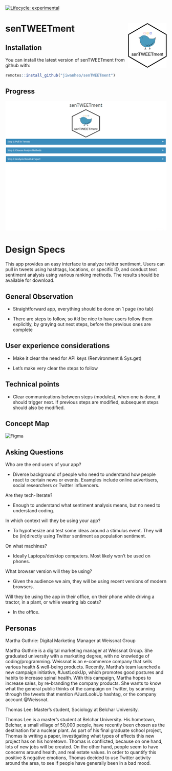 
<!-- README.md is generated from README.Rmd. Please edit that file -->
<!-- badges: start -->

[![Lifecycle:
experimental](https://img.shields.io/badge/lifecycle-experimental-orange.svg)](https://lifecycle.r-lib.org/articles/stages.html#experimental)
<!-- badges: end -->

# senTWEETment <img src="inst/app/www/hex.png" align="right" width="120"/>

## Installation

You can install the latest version of senTWEETment from github with:

``` r
remotes::install_github("jiwanheo/senTWEETment")
```

## Progress

![Progress](inst/app/www/progress.gif)

# Design Specs

This app provides an easy interface to analyze twitter sentiment. Users
can pull in tweets using hashtags, locations, or specific ID, and
conduct text sentiment analysis using various ranking methods. The
results should be available for download.

## General Observation

-   Straightforward app, everything should be done on 1 page (no tab)

-   There are steps to follow, so it’d be nice to have users follow them
    explicitly, by graying out next steps, before the previous ones are
    complete

## User experience considerations

-   Make it clear the need for API keys (Renvironment & Sys.get)

-   Let’s make very clear the steps to follow

## Technical points

-   Clear communications between steps (modules), when one is done, it
    should trigger next. If previous steps are modified, subsequent
    steps should also be modified.

## Concept Map

![Figma](https://www.figma.com/file/KnIro6aWjUj5KwMHlwTb93/senTWEETment?node-id=0%3A1)

## Asking Questions

Who are the end users of your app?

-   Diverse background of people who need to understand how people react
    to certain news or events. Examples include online advertisers,
    social researchers or Twitter influencers.

Are they tech-literate?

-   Enough to understand what sentiment analysis means, but no need to
    understand coding.

In which context will they be using your app?

-   To hypothesize and test some ideas around a stimulus event. They
    will be (in)directly using Twitter sentiment as population
    sentiment.

On what machines?

-   Ideally Laptops/desktop computers. Most likely won’t be used on
    phones.

What browser version will they be using?

-   Given the audience we aim, they will be using recent versions of
    modern browsers.

Will they be using the app in their office, on their phone while driving
a tractor, in a plant, or while wearing lab coats?

-   In the office.

## Personas

Martha Guthrie: Digital Marketing Manager at Weissnat Group

Martha Guthrie is a digital marketing manager at Weissnat Group. She
graduated university with a marketing degree, with no knowledge of
coding/programming. Weissnat is an e-commerce company that sells various
health & well-being products. Recently, Martha’s team launched a new
campaign initiative, \#JustLookUp, which promotes good postures and
habits to increase spinal health. With this campaign, Martha hopes to
increase sales, by re-branding the company products. She wants to know
what the general public thinks of the campaign on Twitter, by scanning
through the tweets that mention \#JustLookUp hashtag, or the company
account @Weissnat.

Thomas Lee: Master’s student, Sociology at Belchar University.

Thomas Lee is a master’s student at Belchar University. His hometown,
Belchar, a small village of 50,000 people, have recently been chosen as
the destination for a nuclear plant. As part of his final graduate
school project, Thomas is writing a paper, investigating what types of
effects this new project has on his hometown. Thomas is conflicted,
because on one hand, lots of new jobs will be created. On the other
hand, people seem to have concerns around health, and real estate
values. In order to quantify this positive & negative emotions, Thomas
decided to use Twitter activity around the area, to see if people have
generally been in a bad mood.
